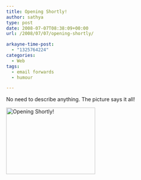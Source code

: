 ```yaml
---
title: Opening Shortly!
author: sathya
type: post
date: 2008-07-07T08:38:09+00:00
url: /2008/07/07/opening-shortly/

arkayne-time-post:
  - "1325764224"
categories:
  - Web
tags:
  - email forwards
  - humour

---
```

No need to describe anything. The picture says it all!

[<img src="https://farm4.static.flickr.com/3050/2645977562_0b73a40d18_m.jpg" alt="Opening Shortly!" width="240" height="180" />][1]

 [1]: https://flickr.com/photos/sathyabhat/2645977562/
